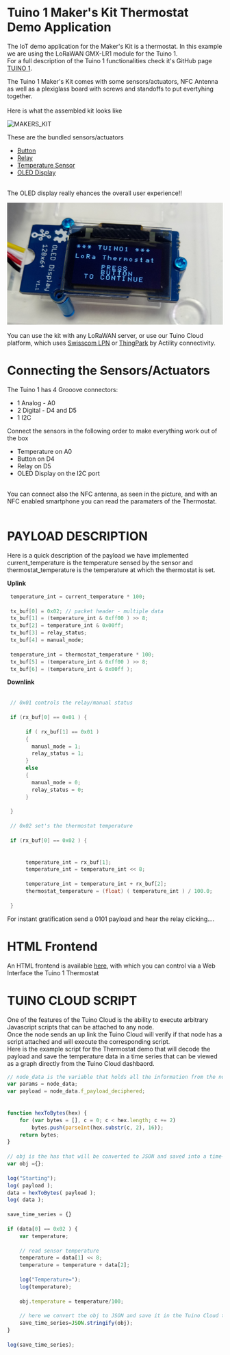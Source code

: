# Tuino 1 Maker's Kit Thermostat Demo Application
The IoT demo application for the Maker's Kit is a thermostat. In this example we are using the LoRaWAN GMX-LR1 module for the Tuino 1.<br>
For a full description of the Tuino 1 functionalities check it's GitHub page [TUINO 1](https://github.com/gimasi/TUINO_ONE).<br>


The Tuino 1 Maker's Kit comes with some sensors/actuators, NFC Antenna as well as a plexiglass board with screws and standoffs to put evertyhing together.<br/>
<br/>
Here is what the assembled kit looks like

![MAKERS_KIT](/docs/img/full_kit.jpg?raw=true)

These are the bundled sensors/actuators
* [Button](https://www.seeedstudio.com/Grove-Button-p-766.html)
* [Relay](https://www.seeedstudio.com/Grove-Relay-p-769.html)
* [Temperature Sensor](https://www.seeedstudio.com/Grove-Temperature-Sensor-p-774.html)
* [OLED Display](https://www.seeedstudio.com/Grove-OLED-Display-0.96%22-p-781.html)

<br>
The OLED display really ehances the overall user experience!!

![OLED1](/docs/img/oled1.jpg?raw=true)

You can use the kit with any LoRaWAN server, or use our Tuino Cloud platform, which uses [Swisscom LPN](http://lpn.swisscom.ch/e/)  or [ThingPark](https://partners.thingpark.com/) by Actility connectivity. 

# Connecting the Sensors/Actuators
The Tuino 1 has 4 Grooove connectors:
* 1 Analog - A0
* 2 Digital - D4 and D5
* 1 I2C

Connect the sensors in the following order to make everything work out of the box

* Temperature on A0
* Button on D4
* Relay on D5
* OLED Display on the I2C port

<br/>
You can connect also the NFC antenna, as seen in the picture, and with an NFC enabled smartphone you can read the paramaters of the Thermostat.<br/>
<br/>

# PAYLOAD DESCRIPTION
Here is a quick description of the payload we have implemented<br>
current_temperature is the temperature sensed by the sensor and thermostat_temperature is the temperature at which the thermostat is set.<br/>

<b>Uplink</b>
```C
 temperature_int = current_temperature * 100;

 tx_buf[0] = 0x02; // packet header - multiple data
 tx_buf[1] = (temperature_int & 0xff00 ) >> 8;
 tx_buf[2] = temperature_int & 0x00ff;
 tx_buf[3] = relay_status;
 tx_buf[4] = manual_mode;

 temperature_int = thermostat_temperature * 100;
 tx_buf[5] = (temperature_int & 0xff00 ) >> 8;
 tx_buf[6] = (temperature_int & 0x00ff );
```


<b>Downlink</b>
```C

 // 0x01 controls the relay/manual status

 if (rx_buf[0] == 0x01 ) {

      if ( rx_buf[1] == 0x01 )
      {
        manual_mode = 1;
        relay_status = 1;
      }
      else
      {
        manual_mode = 0;
        relay_status = 0;
      }

 }

 // 0x02 set's the thermostat temperature

 if (rx_buf[0] == 0x02 ) {


      temperature_int = rx_buf[1];
      temperature_int = temperature_int << 8;

      temperature_int = temperature_int + rx_buf[2];
      thermostat_temperature = (float) ( temperature_int ) / 100.0;

 }

```

For instant gratification send a 0101 payload and hear the relay clicking....
<br>

# HTML Frontend
An HTML frontend is available [here](https://github.com/gimasi/TUINO-LPN-KIT-HTML-FRONTEND), with which you can control via a Web Interface the Tuino 1 Thermostat

# TUINO CLOUD SCRIPT
One of the features of the Tuino Cloud is the ability to execute arbitrary Javascript scripts that can be attached to any node.<br/>
Once the node sends an up link the Tuino Cloud will verify if that node has a script attached and will execute the corresponding script.<br>
Here is the example script for the Thermostat demo that will decode the payload and save the temperature data in a time series that can be viewed as a graph directly from the Tuino Cloud dashbaord.


```javascript
// node_data is the variable that holds all the information from the node
var params = node_data;
var payload = node_data.f_payload_deciphered;


function hexToBytes(hex) {
    for (var bytes = [], c = 0; c < hex.length; c += 2)
        bytes.push(parseInt(hex.substr(c, 2), 16));
    return bytes;
}

// obj is the has that will be converted to JSON and saved into a time-series
var obj ={};

log("Starting");
log( payload );
data = hexToBytes( payload );
log( data );

save_time_series = {}

if (data[0] == 0x02 ) {
	var temperature;

	// read sensor temperature
	temperature = data[1] << 8;
	temperature = temperature + data[2];
					
  	log("Temperature=");
    log(temperature);
  
	obj.temperature = temperature/100; 
	
	// here we convert the obj to JSON and save it in the Tuino Cloud timer series
  	save_time_series=JSON.stringify(obj);
}

log(save_time_series);
```